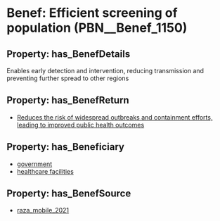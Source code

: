 # Benef: __Efficient screening of population__ (PBN__Benef_1150)

## Property: has_BenefDetails

Enables early detection and intervention, reducing transmission and preventing further spread to other regions

## Property: has_BenefReturn

* [Reduces the risk of widespread outbreaks and containment efforts, leading to improved public health outcomes](../BenefReturn/PBN__BenefReturn_1282)

## Property: has_Beneficiary

* [government](../Stakeholder/PBN__Stakeholder_73)
* [healthcare facilities](../Stakeholder/PBN__Stakeholder_33)

## Property: has_BenefSource

* [raza_mobile_2021](../Article/PBN__Article_239)

